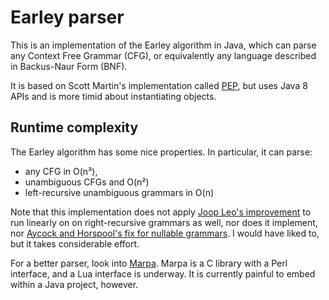 

# Earley parser
This is an implementation of the Earley algorithm in Java, which can parse any Context Free Grammar (CFG), or equivalently any language described in Backus-Naur Form (BNF).
 
It is based on Scott Martin's implementation called [PEP](http://www.coffeeblack.org/#projects-pep), but uses Java 8 APIs and is more timid about instantiating objects.
 
## Runtime complexity
The Earley algorithm has some nice properties. In particular, it can 
parse:

* any CFG in O(n³), 
* unambiguous CFGs and O(n²)
* left-recursive unambiguous grammars in O(n)

Note that this implementation does not apply [Joop Leo's improvement](http://www.sciencedirect.com/science/article/pii/030439759190180A) to run linearly on on right-recursive grammars as well, nor does it implement, nor [Aycock and Horspool's fix for nullable grammars](http://webhome.cs.uvic.ca/~nigelh/Publications/PracticalEarleyParsing.pdf). I would have liked to, but it takes considerable effort.

For a better parser, look into [Marpa](http://lukasatkinson.de/2015/marpa-overview/#earley-and-marpa). Marpa is a C library with a Perl interface, and a Lua interface is underway. It is currently painful to embed within a Java project, however.
